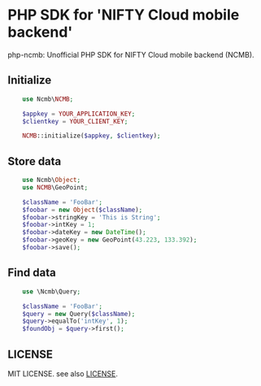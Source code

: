 # PHP SDK for 'NIFTY Cloud mobile backend'

php-ncmb: Unofficial PHP SDK for NIFTY Cloud mobile backend (NCMB).


## Initialize

```php
    use Ncmb\NCMB;

    $appkey = YOUR_APPLICATION_KEY;
    $clientkey = YOUR_CLIENT_KEY;

    NCMB::initialize($appkey, $clientkey);
```

## Store data

```php
    use Ncmb\Object;
    use NCMB\GeoPoint;

    $className = 'FooBar';
    $foobar = new Object($className);
    $foobar->stringKey = 'This is String';
    $foobar->intKey = 1;
    $foobar->dateKey = new DateTime();
    $foobar->geoKey = new GeoPoint(43.223, 133.392);
    $foobar->save();
```

## Find data

```php
    use \Ncmb\Query;

    $className = 'FooBar';
    $query = new Query($className);
    $query->equalTo('intKey', 1);
    $foundObj = $query->first();
```

## LICENSE

MIT LICENSE. see also [LICENSE](file://LICENSE).
